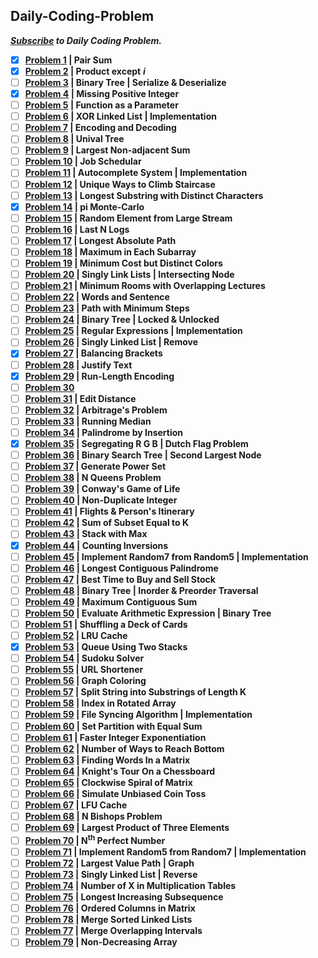 ## Daily-Coding-Problem
***[Subscribe]( https://www.dailycodingproblem.com/) to Daily Coding Problem.***

- [x] **[Problem 1](https://github.com/theInvincible/Daily-Coding-Problem/blob/master/Problems/Problem%201.md) | Pair Sum**
- [x] **[Problem 2](https://github.com/theInvincible/Daily-Coding-Problem/blob/master/Problems/Problem%202.md) | Product except** ***i***  
- [ ] **[Problem 3](https://github.com/theInvincible/Daily-Coding-Problem/blob/master/Problems/Problem%203.md) | Binary Tree | Serialize & Deserialize**  
- [x] **[Problem 4](https://github.com/theInvincible/Daily-Coding-Problem/blob/master/Problems/Problem%204.md) | Missing Positive Integer**  
- [ ] **[Problem 5](https://github.com/theInvincible/Daily-Coding-Problem/blob/master/Problems/Problem%205.md) | Function as a Parameter**
- [ ] **[Problem 6](https://github.com/theInvincible/Daily-Coding-Problem/blob/master/Problems/Problem%206.md) | XOR Linked List | Implementation**
- [ ] **[Problem 7](https://github.com/theInvincible/Daily-Coding-Problem/blob/master/Problems/Problem%207.md) | Encoding and Decoding**
- [ ] **[Problem 8](https://github.com/theInvincible/Daily-Coding-Problem/blob/master/Problems/Problem%208.md) | Unival Tree**
- [ ] **[Problem 9](https://github.com/theInvincible/Daily-Coding-Problem/blob/master/Problems/Problem%209.md) | Largest Non-adjacent Sum**
- [ ] **[Problem 10](https://github.com/theInvincible/Daily-Coding-Problem/blob/master/Problems/Problem%2010.md) | Job Schedular**
- [ ] **[Problem 11](https://github.com/theInvincible/Daily-Coding-Problem/blob/master/Problems/Problem%2011.md) | Autocomplete System | Implementation**
- [ ] **[Problem 12](https://github.com/theInvincible/Daily-Coding-Problem/blob/master/Problems/Problem%2012.md) | Unique Ways to Climb Staircase**
- [ ] **[Problem 13](https://github.com/theInvincible/Daily-Coding-Problem/blob/master/Problems/Problem%2013.md) | Longest Substring with Distinct Characters**
- [x] **[Problem 14](https://github.com/theInvincible/Daily-Coding-Problem/blob/master/Problems/Problem%2014.md) | pi Monte-Carlo**
- [ ] **[Problem 15](https://github.com/theInvincible/Daily-Coding-Problem/blob/master/Problems/Problem%2015.md) | Random Element from Large Stream**
- [ ] **[Problem 16](https://github.com/theInvincible/Daily-Coding-Problem/blob/master/Problems/Problem%2016.md) | Last N Logs**
- [ ] **[Problem 17](https://github.com/theInvincible/Daily-Coding-Problem/blob/master/Problems/Problem%2017.md) | Longest Absolute Path**
- [ ] **[Problem 18](https://github.com/theInvincible/Daily-Coding-Problem/blob/master/Problems/Problem%2018.md) | Maximum in Each Subarray**
- [ ] **[Problem 19](https://github.com/theInvincible/Daily-Coding-Problem/blob/master/Problems/Problem%2019.md) | Minimum Cost but Distinct Colors**
- [ ] **[Problem 20](https://github.com/theInvincible/Daily-Coding-Problem/blob/master/Problems/Problem%2020.md) | Singly Link Lists | Intersecting Node**
- [ ] **[Problem 21](https://github.com/theInvincible/Daily-Coding-Problem/blob/master/Problems/Problem%2021.md) | Minimum Rooms with Overlapping Lectures**
- [ ] **[Problem 22](https://github.com/theInvincible/Daily-Coding-Problem/blob/master/Problems/Problem%2022.md) | Words and Sentence**
- [ ] **[Problem 23](https://github.com/theInvincible/Daily-Coding-Problem/blob/master/Problems/Problem%2023.md) | Path with Minimum Steps**
- [ ] **[Problem 24](https://github.com/theInvincible/Daily-Coding-Problem/blob/master/Problems/Problem%2024.md) | Binary Tree | Locked & Unlocked**
- [ ] **[Problem 25](https://github.com/theInvincible/Daily-Coding-Problem/blob/master/Problems/Problem%2025.md) | Regular Expressions | Implementation**
- [ ] **[Problem 26](https://github.com/theInvincible/Daily-Coding-Problem/blob/master/Problems/Problem%2026.md) | Singly Linked List | Remove**
- [x] **[Problem 27](https://github.com/theInvincible/Daily-Coding-Problem/blob/master/Problems/Problem%2027.md) | Balancing Brackets**
- [ ] **[Problem 28](https://github.com/theInvincible/Daily-Coding-Problem/blob/master/Problems/Problem%2028.md) | Justify Text**
- [x] **[Problem 29](https://github.com/theInvincible/Daily-Coding-Problem/blob/master/Problems/Problem%2029.md) | Run-Length Encoding**
- [ ] **[Problem 30](https://github.com/theInvincible/Daily-Coding-Problem/blob/master/Problems/Problem%2030.md)**
- [ ] **[Problem 31](https://github.com/theInvincible/Daily-Coding-Problem/blob/master/Problems/Problem%2031.md) | Edit Distance**
- [ ] **[Problem 32](https://github.com/theInvincible/Daily-Coding-Problem/blob/master/Problems/Problem%2032.md) | Arbitrage's Problem**
- [ ] **[Problem 33](https://github.com/theInvincible/Daily-Coding-Problem/blob/master/Problems/Problem%2033.md) | Running Median**
- [ ] **[Problem 34](https://github.com/theInvincible/Daily-Coding-Problem/blob/master/Problems/Problem%2034.md) | Palindrome by Insertion**
- [x] **[Problem 35](https://github.com/theInvincible/Daily-Coding-Problem/blob/master/Problems/Problem%2035.md) | Segregating R G B | Dutch Flag Problem**
- [ ] **[Problem 36](https://github.com/theInvincible/Daily-Coding-Problem/blob/master/Problems/Problem%2036.md) | Binary Search Tree | Second Largest Node**
- [ ] **[Problem 37](https://github.com/theInvincible/Daily-Coding-Problem/blob/master/Problems/Problem%2037.md) | Generate Power Set**
- [ ] **[Problem 38](https://github.com/theInvincible/Daily-Coding-Problem/blob/master/Problems/Problem%2038.md) | N Queens Problem**
- [ ] **[Problem 39](https://github.com/theInvincible/Daily-Coding-Problem/blob/master/Problems/Problem%2039.md) | Conway's Game of Life**
- [ ] **[Problem 40](https://github.com/theInvincible/Daily-Coding-Problem/blob/master/Problems/Problem%2040.md) | Non-Duplicate Integer**
- [ ] **[Problem 41](https://github.com/theInvincible/Daily-Coding-Problem/blob/master/Problems/Problem%2041.md) | Flights & Person's Itinerary**
- [ ] **[Problem 42](https://github.com/theInvincible/Daily-Coding-Problem/blob/master/Problems/Problem%2042.md) | Sum of Subset Equal to K**
- [ ] **[Problem 43](https://github.com/theInvincible/Daily-Coding-Problem/blob/master/Problems/Problem%2043.md) | Stack with Max**
- [x] **[Problem 44](https://github.com/theInvincible/Daily-Coding-Problem/blob/master/Problems/Problem%2044.md) | Counting Inversions**
- [ ] **[Problem 45](https://github.com/theInvincible/Daily-Coding-Problem/blob/master/Problems/Problem%2045.md) | Implement Random7 from Random5 | Implementation**
- [ ] **[Problem 46](https://github.com/theInvincible/Daily-Coding-Problem/blob/master/Problems/Problem%2046.md) | Longest Contiguous Palindrome**
- [ ] **[Problem 47](https://github.com/theInvincible/Daily-Coding-Problem/blob/master/Problems/Problem%2047.md) | Best Time to Buy and Sell Stock**
- [ ] **[Problem 48](https://github.com/theInvincible/Daily-Coding-Problem/blob/master/Problems/Problem%2048.md) | Binary Tree | Inorder & Preorder Traversal**
- [ ] **[Problem 49](https://github.com/theInvincible/Daily-Coding-Problem/blob/master/Problems/Problem%2049.md) | Maximum Contiguous Sum**
- [ ] **[Problem 50](https://github.com/theInvincible/Daily-Coding-Problem/blob/master/Problems/Problem%2050.md) | Evaluate Arithmetic Expression | Binary Tree**
- [ ] **[Problem 51](https://github.com/theInvincible/Daily-Coding-Problem/blob/master/Problems/Problem%2051.md) | Shuffling a Deck of Cards**
- [ ] **[Problem 52](https://github.com/theInvincible/Daily-Coding-Problem/blob/master/Problems/Problem%2052.md) | LRU Cache**
- [x] **[Problem 53](https://github.com/theInvincible/Daily-Coding-Problem/blob/master/Problems/Problem%2053.md) | Queue Using Two Stacks**
- [ ] **[Problem 54](https://github.com/theInvincible/Daily-Coding-Problem/blob/master/Problems/Problem%2054.md) | Sudoku Solver**
- [ ] **[Problem 55](https://github.com/theInvincible/Daily-Coding-Problem/blob/master/Problems/Problem%2055.md) | URL Shortener**
- [ ] **[Problem 56](https://github.com/theInvincible/Daily-Coding-Problem/blob/master/Problems/Problem%2056.md) | Graph Coloring**
- [ ] **[Problem 57](https://github.com/theInvincible/Daily-Coding-Problem/blob/master/Problems/Problem%2057.md) | Split String into Substrings of Length K**
- [ ] **[Problem 58](https://github.com/theInvincible/Daily-Coding-Problem/blob/master/Problems/Problem%2058.md) | Index in Rotated Array**
- [ ] **[Problem 59](https://github.com/theInvincible/Daily-Coding-Problem/blob/master/Problems/Problem%2059.md) | File Syncing Algorithm | Implementation**
- [ ] **[Problem 60](https://github.com/theInvincible/Daily-Coding-Problem/blob/master/Problems/Problem%2060.md) | Set Partition with Equal Sum**
- [ ] **[Problem 61](https://github.com/theInvincible/Daily-Coding-Problem/blob/master/Problems/Problem%2061.md) | Faster Integer Exponentiation**
- [ ] **[Problem 62](https://github.com/theInvincible/Daily-Coding-Problem/blob/master/Problems/Problem%2062.md) | Number of Ways to Reach Bottom**
- [ ] **[Problem 63](https://github.com/theInvincible/Daily-Coding-Problem/blob/master/Problems/Problem%2063.md) | Finding Words In a Matrix**
- [ ] **[Problem 64](https://github.com/theInvincible/Daily-Coding-Problem/blob/master/Problems/Problem%2064.md) | Knight's Tour On a Chessboard**
- [ ] **[Problem 65](https://github.com/theInvincible/Daily-Coding-Problem/blob/master/Problems/Problem%2065.md) | Clockwise Spiral of Matrix**
- [ ] **[Problem 66](https://github.com/theInvincible/Daily-Coding-Problem/blob/master/Problems/Problem%2066.md) | Simulate Unbiased Coin Toss**
- [ ] **[Problem 67](https://github.com/theInvincible/Daily-Coding-Problem/blob/master/Problems/Problem%2067.md) | LFU Cache**
- [ ] **[Problem 68](https://github.com/theInvincible/Daily-Coding-Problem/blob/master/Problems/Problem%2068.md) | N Bishops Problem**
- [ ] **[Problem 69](https://github.com/theInvincible/Daily-Coding-Problem/blob/master/Problems/Problem%2069.md) | Largest Product of Three Elements**
- [ ] **[Problem 70](https://github.com/theInvincible/Daily-Coding-Problem/blob/master/Problems/Problem%2070.md) | N<sup>th</sup> Perfect Number**
- [ ] **[Problem 71](https://github.com/theInvincible/Daily-Coding-Problem/blob/master/Problems/Problem%2071.md) | Implement Random5 from Random7 | Implementation**
- [ ] **[Problem 72](https://github.com/theInvincible/Daily-Coding-Problem/blob/master/Problems/Problem%2072.md) | Largest Value Path | Graph**
- [ ] **[Problem 73](https://github.com/theInvincible/Daily-Coding-Problem/blob/master/Problems/Problem%2073.md) | Singly Linked List | Reverse**
- [ ] **[Problem 74](https://github.com/theInvincible/Daily-Coding-Problem/blob/master/Problems/Problem%2074.md) | Number of X in Multiplication Tables**
- [ ] **[Problem 75](https://github.com/theInvincible/Daily-Coding-Problem/blob/master/Problems/Problem%2075.md) | Longest Increasing Subsequence**
- [ ] **[Problem 76](https://github.com/theInvincible/Daily-Coding-Problem/blob/master/Problems/Problem%2076.md) | Ordered Columns in Matrix**
- [ ] **[Problem 78](https://github.com/theInvincible/Daily-Coding-Problem/blob/master/Problems/Problem%2078.md) | Merge Sorted Linked Lists**
- [ ] **[Problem 77](https://github.com/theInvincible/Daily-Coding-Problem/blob/master/Problems/Problem%2077.md) | Merge Overlapping Intervals**
- [ ] **[Problem 79](https://github.com/theInvincible/Daily-Coding-Problem/blob/master/Problems/Problem%2079.md) | Non-Decreasing Array**
